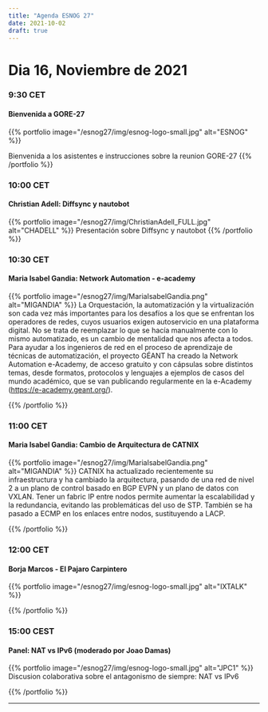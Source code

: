 ```yaml
---
title: "Agenda ESNOG 27"
date: 2021-10-02
draft: true 
---
```


# Dia 16, Noviembre de 2021 
### 9:30 CET 
#### Bienvenida a  GORE-27
{{% portfolio image="/esnog27/img/esnog-logo-small.jpg" alt="ESNOG" %}}

Bienvenida a los asistentes e instrucciones sobre la reunion GORE-27
{{% /portfolio %}}  

### 10:00 CET
#### Christian Adell: Diffsync y nautobot 
{{% portfolio image="/esnog27/img/ChristianAdell_FULL.jpg" alt="CHADELL" %}}
Presentación sobre Diffsync y nautobot 
{{% /portfolio %}}  

### 10:30 CET
#### Maria Isabel Gandia: Network Automation - e-academy 
{{% portfolio image="/esnog27/img/MariaIsabelGandia.png" alt="MIGANDIA" %}}
La Orquestación, la automatización y la virtualización son cada vez más importantes para los desafíos a los que se enfrentan los operadores de redes, cuyos usuarios exigen autoservicio en una plataforma digital. No se trata de reemplazar lo que se hacía manualmente con lo mismo automatizado, es un cambio de mentalidad que nos afecta a todos. Para ayudar a los ingenieros de red en el proceso de aprendizaje de técnicas de automatización, el proyecto GÉANT ha creado la Network Automation e-Academy, de acceso gratuito y con cápsulas sobre distintos temas, desde formatos, protocolos y lenguajes a ejemplos de casos del mundo académico, que se van publicando regularmente en la e-Academy (https://e-academy.geant.org/).

{{% /portfolio %}}  

### 11:00 CET
#### Maria Isabel Gandia: Cambio de Arquitectura de CATNIX 
{{% portfolio image="/esnog27/img/MariaIsabelGandia.png" alt="MIGANDIA" %}}
CATNIX ha actualizado recientemente su infraestructura y ha cambiado la arquitectura, pasando de una red de nivel 2 a un plano de control basado en BGP EVPN y un plano de datos con VXLAN. Tener un fabric IP entre nodos permite aumentar la escalabilidad y la redundancia, evitando las problemáticas del uso de STP. También se ha pasado a ECMP en los enlaces entre nodos, sustituyendo a LACP.

{{% /portfolio %}}  

### 12:00 CET
#### Borja Marcos -  El Pajaro Carpintero
{{% portfolio image="/esnog27/img/esnog-logo-small.jpg" alt="IXTALK" %}}

{{% /portfolio %}}  

### 15:00 CEST
#### Panel: NAT vs IPv6 (moderado por Joao Damas)
{{% portfolio image="/esnog27/img/esnog-logo-small.jpg" alt="JPC1" %}}
Discusion colaborativa sobre el antagonismo de siempre: NAT vs IPv6

{{% /portfolio %}}  

---------------------------


